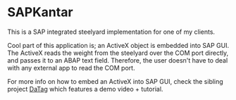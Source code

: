 # SAPKantar

This is a SAP integrated steelyard implementation for one of my clients. 

Cool part of this application is; an ActiveX object is embedded into SAP GUI. The ActiveX reads the weight from the steelyard over the COM port directly, and passes it to an ABAP text field. Therefore, the user doesn't have to deal with any external app to read the COM port.

For more info on how to embed an ActiveX into SAP GUI, check the sibling project [DaTag](https://github.com/keremkoseoglu/DaTag) which features a demo video + tutorial.